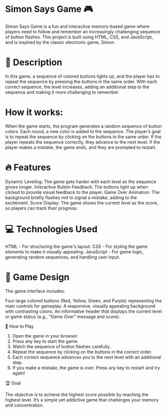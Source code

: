 # Simon Says Game 🎮

Simon Says Game is a fun and interactive memory-based game where players need to follow and remember an increasingly challenging sequence of button flashes. This project is built using HTML, CSS, and JavaScript, and is inspired by the classic electronic game, Simon.

# 📝 Description

In this game, a sequence of colored buttons lights up, and the player has to repeat the sequence by pressing the buttons in the same order. With each correct sequence, the level increases, adding an additional step to the sequence and making it more challenging to remember.

# How it works:

When the game starts, the program generates a random sequence of button colors.
Each round, a new color is added to the sequence.
The player’s goal is to repeat the sequence by clicking on the buttons in the same order.
If the player repeats the sequence correctly, they advance to the next level.
If the player makes a mistake, the game ends, and they are prompted to restart.

# 🔥 Features

Dynamic Leveling: The game gets harder with each level as the sequence grows longer.
Interactive Button Feedback: The buttons light up when clicked to provide visual feedback to the player.
Game Over Animation: The background briefly flashes red to signal a mistake, adding to the excitement.
Score Display: The game shows the current level as the score, so players can track their progress.

# 💻 Technologies Used

HTML - For structuring the game's layout.
CSS - For styling the game elements to make it visually appealing.
JavaScript - For game logic, generating random sequences, and handling user input.

# 🎨 Game Design

The game interface includes:

Four large colored buttons (Red, Yellow, Green, and Purple) representing the main controls for gameplay.
A responsive, visually appealing background with contrasting colors.
An informative header that displays the current level or game status (e.g., "Game Over" message and score).

🚀 How to Play

1. Open the game in your browser.
2. Press any key to start the game.
3. Watch the sequence of button flashes carefully.
4. Repeat the sequence by clicking on the buttons in the correct order.
5. Each correct sequence advances you to the next level with an additional step.
6. If you make a mistake, the game is over. Press any key to restart and try again!

🏆 Goal

The objective is to achieve the highest score possible by reaching the highest level. It’s a simple yet addictive game that challenges your memory and concentration.
